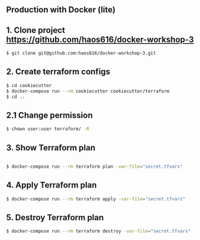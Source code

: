 Production with Docker (lite)
-----------------------------

## 1. Clone project https://github.com/haos616/docker-workshop-3
```bash
$ git clone git@github.com:haos616/docker-workshop-3.git
```

## 2. Create terraform configs
```bash
$ cd cookiecutter
$ docker-compose run --rm cookiecutter cookiecutter/terraform
$ cd ..
```

## 2.1 Change permission
```bash
$ chown user:user terraform/ -R
```

## 3. Show Terraform plan
```bash

$ docker-compose run --rm terraform plan -var-file="secret.tfvars"
```

## 4. Apply Terraform plan
```bash
$ docker-compose run --rm terraform apply -var-file="secret.tfvars"
```

## 5. Destroy Terraform plan
```bash
$ docker-compose run --rm terraform destroy -var-file="secret.tfvars"
```
